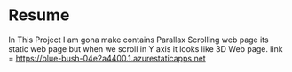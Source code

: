 # Resume
In This Project I am gona make contains Parallax Scrolling web page its static web page but when we scroll in Y axis it looks like 3D Web page.
link = https://blue-bush-04e2a4400.1.azurestaticapps.net
